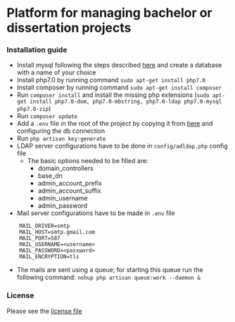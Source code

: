 # Platform for managing bachelor or dissertation projects

### Installation guide
* Install mysql following the steps described [here](https://www.digitalocean.com/community/tutorials/how-to-install-mysql-on-ubuntu-16-04) and create a database with a name of your choice
* Install php7.0 by running command `sudo apt-get install php7.0`
* Install composer by running command `sudo apt-get install composer`
* Run `composer install` and install the missing php extensions (`sudo apt-get install php7.0-dom, php7.0-mbstring, php7.0-ldap php7.0-mysql php7.0-zip`)
* Run `composer update`
* Add a `.env` file in the root of the project by copying it from [here](https://github.com/laravel/laravel/blob/master/.env.example) and configuring the db connection
* Run `php artisan key:generate`
* LDAP server configurations have to be done in `config/adldap.php` config file
    * The basic options needed to be filled are:
        * domain_controllers
        * base_dn
        * admin_account_prefix
        * admin_account_suffix
        * admin_username
        * admin_password
* Mail server configurations have to be made in `.env` file
```
    MAIL_DRIVER=smtp
    MAIL_HOST=smtp.gmail.com
    MAIL_PORT=587
    MAIL_USERNAME=<username>
    MAIL_PASSWORD=<password>
    MAIL_ENCRYPTION=tls
```
* The mails are sent using a queue; for starting this queue run the following command: `nohup php artisan queue:work --daemon &`

### License

Please see the [license file]()
